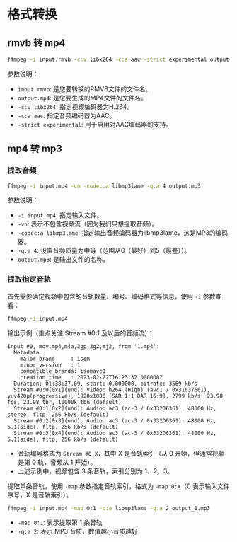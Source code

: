 # 格式转换

## rmvb 转 mp4

```bash
ffmpeg -i input.rmvb -c:v libx264 -c:a aac -strict experimental output.mp4
```

参数说明：

- ```input.rmvb```: 是您要转换的RMVB文件的文件名。
- ```output.mp4```: 是您要生成的MP4文件的文件名。
- ```-c:v libx264```: 指定视频编码器为H.264。
- ```-c:a aac```: 指定音频编码器为AAC。
- ```-strict experimental```: 用于启用对AAC编码器的支持。

## mp4 转 mp3

### 提取音频

```bash
ffmpeg -i input.mp4 -vn -codec:a libmp3lame -q:a 4 output.mp3
```

参数说明：

- ```-i input.mp4```: 指定输入文件。
- ```-vn```: 表示不包含视频流（因为我们只想提取音频）。
- ```-codec:a libmp3lame```: 指定输出音频编码器为libmp3lame，这是MP3的编码器。
- ```-q:a 4```: 设置音频质量为中等（范围从0（最好）到5（最差））。
- ```output.mp3```: 是输出文件的名称。

### 提取指定音轨

首先需要确定视频中包含的音轨数量、编号、编码格式等信息，使用 ```-i``` 参数查看：

```bash
ffmpeg -i input.mp4
```

输出示例（重点关注 Stream #0:1 及以后的音频流）：

```
Input #0, mov,mp4,m4a,3gp,3g2,mj2, from '1.mp4':
  Metadata:
    major_brand     : isom
    minor_version   : 1
    compatible_brands: isomavc1
    creation_time   : 2023-02-22T16:23:32.000000Z
  Duration: 01:38:37.09, start: 0.000000, bitrate: 3569 kb/s
  Stream #0:0[0x1](und): Video: h264 (High) (avc1 / 0x31637661), yuv420p(progressive), 1920x1080 [SAR 1:1 DAR 16:9], 2799 kb/s, 23.98 fps, 23.98 tbr, 10000k tbn (default)
  Stream #0:1[0x2](und): Audio: ac3 (ac-3 / 0x332D6361), 48000 Hz, stereo, fltp, 256 kb/s (default)
  Stream #0:2[0x3](und): Audio: ac3 (ac-3 / 0x332D6361), 48000 Hz, 5.1(side), fltp, 256 kb/s (default)
  Stream #0:3[0x4](und): Audio: ac3 (ac-3 / 0x332D6361), 48000 Hz, 5.1(side), fltp, 256 kb/s (default)
```

- 音轨编号格式为 ```Stream #0:X```，其中 X 是音轨索引（从 0 开始，但通常视频是第 0 轨，音频从 1 开始）。
- 上述示例中，视频包含 3 条音轨，索引分别为 1、2、3。

提取单条音轨，使用 ```-map``` 参数指定音轨索引，格式为 ```-map 0:X```（0 表示输入文件序号，X 是音轨索引）。

```bash
ffmpeg -i input.mp4 -map 0:1 -c:a libmp3lame -q:a 2 output_1.mp3
```

- ```-map 0:1```: 表示提取第 1 条音轨
- ```-q:a 2```: 表示 MP3 音质，数值越小音质越好

